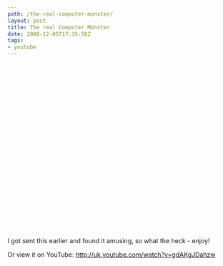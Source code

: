 ```yaml
---
path: /the-real-computer-monster/
layout: post
title: The real Computer Monster
date: 2008-12-05T17:35:58Z
tags:
- youtube
---
```


<object classid="clsid:d27cdb6e-ae6d-11cf-96b8-444553540000" width="500" height="375" codebase="http://download.macromedia.com/pub/shockwave/cabs/flash/swflash.cab#version=6,0,40,0"><param name="allowFullScreen" value="true" /><param name="allowscriptaccess" value="always" /><param name="src" value="http://www.youtube.com/v/gdAKgJDahzw&amp;hl=en&amp;fs=1" /><embed type="application/x-shockwave-flash" width="500" height="375" src="http://www.youtube.com/v/gdAKgJDahzw&amp;hl=en&amp;fs=1" allowscriptaccess="always" allowfullscreen="true"></embed></object>

I got sent this earlier and found it amusing, so what the heck - enjoy!

Or view it on YouTube: <a href="http://uk.youtube.com/watch?v=gdAKgJDahzw">http://uk.youtube.com/watch?v=gdAKgJDahzw</a>